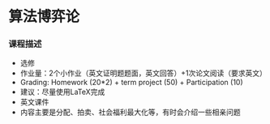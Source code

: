 # 算法博弈论

### 课程描述

- 选修
- 作业量：2个小作业（英文证明题题面，英文回答）+1次论文阅读（要求英文）
- Grading: Homework (20*2) + term project (50) +  Participation (10)
- 建议：尽量使用LaTeX完成
- 英文课件
- 内容主要是分配、拍卖、社会福利最大化等，有时会介绍一些相亲问题

